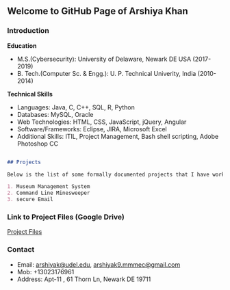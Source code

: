 ## Welcome to GitHub Page of Arshiya Khan



### Introduction


**Education**
- M.S.(Cybersecurity): University of Delaware, Newark DE USA (2017-2019)
- B. Tech.(Computer Sc. & Engg.): U. P. Technical Univerity, India (2010-2014)

**Technical Skills**
- Languages: Java, C, C++, SQL, R, Python
- Databases: MySQL, Oracle 
- Web Technologies: HTML, CSS, JavaScript, jQuery, Angular 
- Software/Frameworks: Eclipse, JIRA, Microsoft Excel 
- Additional Skills: ITIL, Project Management, Bash shell scripting, Adobe Photoshop CC

```markdown

## Projects

Below is the list of some formally documented projects that I have worked on among other freelance projects.

1. Museum Management System 
2. Command Line Minesweeper 
3. secure Email

```
### Link to Project Files (Google Drive)
[Project Files](https://drive.google.com/drive/u/1/folders/1yfZFyK21qba34eh3QVOfVZerYfcqbK9r/)


### Contact
- Email: arshiyak@udel.edu, arshiyak9.mmmec@gmail.com
- Mob: +13023176961
- Address: Apt-11 , 61 Thorn Ln, Newark DE 19711
